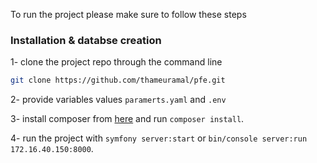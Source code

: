 To run the project please make sure to follow these steps
​
### Installation & databse creation
1- clone the project repo through the command line
```bash
git clone https://github.com/thameuramal/pfe.git
```  
2- provide variables values `paramerts.yaml` and `.env`

3- install composer from [here](https://getcomposer.org/) and run `composer install`.

4- run the project with `symfony server:start` or `bin/console server:run 172.16.40.150:8000`.